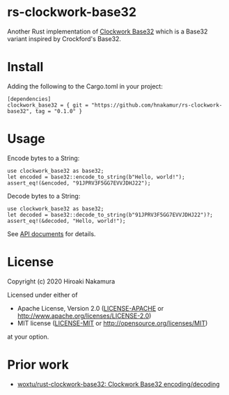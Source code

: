 rs-clockwork-base32
===================

Another Rust implementation of [Clockwork Base32](https://gist.github.com/szktty/228f85794e4187882a77734c89c384a8) which is a Base32 variant inspired by Crockford's Base32.

# Install

Adding the following to the Cargo.toml in your project:

```
[dependencies]
clockwork_base32 = { git = "https://github.com/hnakamur/rs-clockwork-base32", tag = "0.1.0" }
```

# Usage

Encode bytes to a String:

```
use clockwork_base32 as base32;
let encoded = base32::encode_to_string(b"Hello, world!");
assert_eq!(&encoded, "91JPRV3F5GG7EVVJDHJ22");
```

Decode bytes to a String:

```
use clockwork_base32 as base32;
let decoded = base32::decode_to_string(b"91JPRV3F5GG7EVVJDHJ22")?;
assert_eq!(&decoded, "Hello, world!");
```

See [API documents](https://hnakamur.github.io/rs-clockwork-base32/) for details.

# License

Copyright (c) 2020 Hiroaki Nakamura

Licensed under either of

 * Apache License, Version 2.0 ([LICENSE-APACHE](LICENSE-APACHE) or http://www.apache.org/licenses/LICENSE-2.0)
 * MIT license ([LICENSE-MIT](LICENSE-MIT) or http://opensource.org/licenses/MIT)

at your option.

# Prior work

* [woxtu/rust-clockwork-base32: Clockwork Base32 encoding/decoding](https://github.com/woxtu/rust-clockwork-base32)